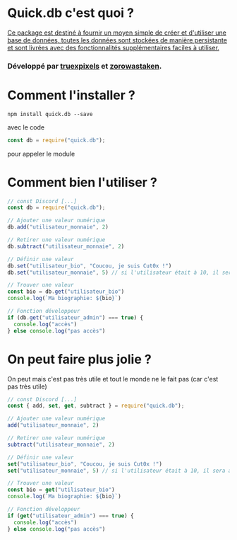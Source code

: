 # Quick.db c'est quoi ?
[Ce package est destiné à fournir un moyen simple de créer et d'utiliser une base de données, toutes les données sont stockées de manière persistante et sont livrées avec des fonctionnalités supplémentaires faciles à utiliser.](https://quickdb.js.org)
### Développé par [truexpixels](https://www.npmjs.com/~truexpixels) et [zorowastaken](https://www.npmjs.com/~zorowastaken).

# Comment l'installer ?
```
npm install quick.db --save
```
avec le code
```js
const db = require("quick.db");
```
pour appeler le module

# Comment bien l'utiliser ?
```js
// const Discord [...]
const db = require("quick.db");

// Ajouter une valeur numérique
db.add("utilisateur_monnaie", 2)

// Retirer une valeur numérique
db.subtract("utilisateur_monnaie", 2)

// Définir une valeur
db.set("utilisateur_bio", "Coucou, je suis Cut0x !")
db.set("utilisateur_monnaie", 5) // si l'utilisateur était à 10, il sera à 5 !

// Trouver une valeur
const bio = db.get("utilisateur_bio")
console.log(`Ma biographie: ${bio}`)

// Fonction développeur
if (db.get("utilisateur_admin") === true) {
  console.log("accès")
} else console.log("pas accès")
```

# On peut faire plus jolie ?
On peut mais c'est pas très utile et tout le monde ne le fait pas (car c'est pas très utile)
```js
// const Discord [...]
const { add, set, get, subtract } = require("quick.db");

// Ajouter une valeur numérique
add("utilisateur_monnaie", 2)

// Retirer une valeur numérique
subtract("utilisateur_monnaie", 2)

// Définir une valeur
set("utilisateur_bio", "Coucou, je suis Cut0x !")
set("utilisateur_monnaie", 5) // si l'utilisateur était à 10, il sera à 5 !

// Trouver une valeur
const bio = get("utilisateur_bio")
console.log(`Ma biographie: ${bio}`)

// Fonction développeur
if (get("utilisateur_admin") === true) {
  console.log("accès")
} else console.log("pas accès")
```
